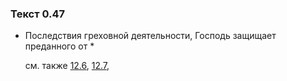 ### Текст 0.47
	
- Последствия греховной деятельности, Господь защищает преданного от \*

	см. также  [12.6](../12/1206.md),  [12.7](../12/1207.md), 
